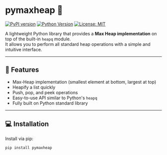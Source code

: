 # pymaxheap 🧮

[![PyPI version](https://img.shields.io/pypi/v/pymaxheap)](https://pypi.org/project/pymaxheap/)
[![Python Version](https://img.shields.io/badge/python-3.7%2B-blue)](https://www.python.org/)
[![License: MIT](https://img.shields.io/badge/License-MIT-yellow.svg)](LICENSE)

A lightweight Python library that provides a **Max Heap implementation** on top of the built-in `heapq` module.  
It allows you to perform all standard heap operations with a simple and intuitive interface.

---

## 🚀 Features

- Max-Heap implementation (smallest element at bottom, largest at top)  
- Heapify a list quickly  
- Push, pop, and peek operations  
- Easy-to-use API similar to Python's `heapq`  
- Fully built on Python standard library  

---

## 💻 Installation

Install via pip:

```bash
pip install pymaxheap
